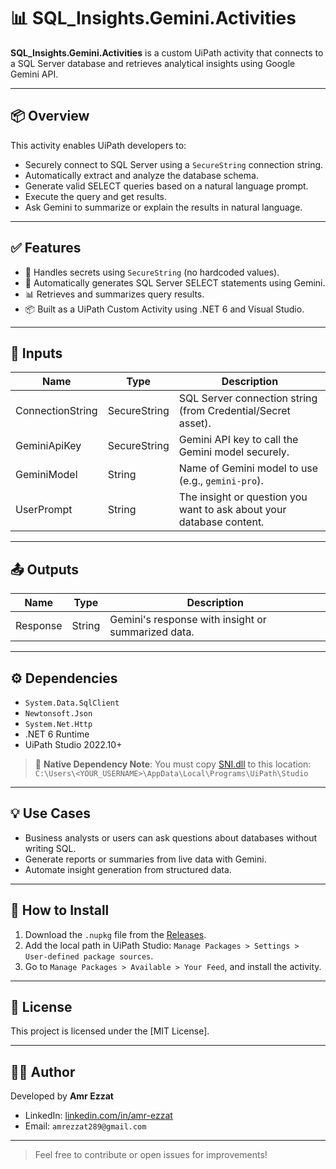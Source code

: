 # 📊 SQL_Insights.Gemini.Activities

**SQL_Insights.Gemini.Activities** is a custom UiPath activity that connects to a SQL Server database and retrieves analytical insights using Google Gemini API.

---

## 📦 Overview

This activity enables UiPath developers to:

- Securely connect to SQL Server using a `SecureString` connection string.
- Automatically extract and analyze the database schema.
- Generate valid SELECT queries based on a natural language prompt.
- Execute the query and get results.
- Ask Gemini to summarize or explain the results in natural language.

---

## ✅ Features

- 🔐 Handles secrets using `SecureString` (no hardcoded values).
- 🧠 Automatically generates SQL Server SELECT statements using Gemini.
- 📊 Retrieves and summarizes query results.
- 📦 Built as a UiPath Custom Activity using .NET 6 and Visual Studio.

---

## 🧾 Inputs

| Name             | Type         | Description                                                              |
|------------------|--------------|--------------------------------------------------------------------------|
| ConnectionString | SecureString | SQL Server connection string (from Credential/Secret asset).            |
| GeminiApiKey     | SecureString | Gemini API key to call the Gemini model securely.                        |
| GeminiModel      | String       | Name of Gemini model to use (e.g., `gemini-pro`).                         |
| UserPrompt       | String       | The insight or question you want to ask about your database content.     |

---

## 📤 Outputs

| Name     | Type   | Description                                     |
|----------|--------|-------------------------------------------------|
| Response | String | Gemini's response with insight or summarized data.|

---

## ⚙️ Dependencies

- `System.Data.SqlClient`
- `Newtonsoft.Json`
- `System.Net.Http`
- .NET 6 Runtime
- UiPath Studio 2022.10+

> 🧱 **Native Dependency Note**: You must copy [SNI.dll](https://github.com/AmrEzzatAbdo/SQL_Insights.Gemini.Activities/blob/main/sni.dll) to this location:
> `C:\Users\<YOUR_USERNAME>\AppData\Local\Programs\UiPath\Studio`

---

## 💡 Use Cases

- Business analysts or users can ask questions about databases without writing SQL.
- Generate reports or summaries from live data with Gemini.
- Automate insight generation from structured data.

---

## 🔧 How to Install

1. Download the `.nupkg` file from the [Releases](https://github.com/YOUR_REPO/releases).
2. Add the local path in UiPath Studio: `Manage Packages > Settings > User-defined package sources`.
3. Go to `Manage Packages > Available > Your Feed`, and install the activity.

---

## 📜 License

This project is licensed under the [MIT License].

---

## 👨‍💻 Author

Developed by **Amr Ezzat**

- LinkedIn: [linkedin.com/in/amr-ezzat](https://www.linkedin.com/in/amrezzatabdal-al/)
- Email: `amrezzat289@gmail.com`

---

> Feel free to contribute or open issues for improvements!
